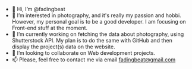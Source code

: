 - 👋 Hi, I’m @fadingbeat
- 👀 I’m interested in photography, and it's really my passion and hobbi. However, my personal goal is to be a good developer. I am focusing on Front-end stuff at the moment.
- 🌱 I’m currently working on fetching the data about photography, using Shutterstock API. My plan is to do the same with GitHub and then display the project(s) data on the website. 
- 💞️ I’m looking to collaborate on Web development projects. 
- 📫 Please, feel free to contact me via email fadingbeat@gmail.com

<!---
fadingbeat/fadingbeat is a ✨ special ✨ repository because its `README.md` (this file) appears on your GitHub profile.
You can click the Preview link to take a look at your changes.
--->

